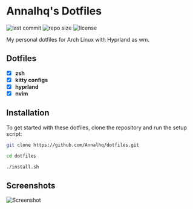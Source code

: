 # Annalhq's Dotfiles

![last commit](https://img.shields.io/github/last-commit/annalhq/dotfiles?style=for-the-badge&logo=starship&color=8bd5ca&logoColor=D9E0EE&labelColor=302D41)
![repo size](https://img.shields.io/github/repo-size/annalhq/dotfiles?color=%23DDB6F2&label=SIZE&logo=codesandbox&style=for-the-badge&logoColor=D9E0EE&labelColor=3D426B)
![license](https://img.shields.io/github/license/annalhq/dotfiles?style=for-the-badge&logo=starship&color=ee999f&logoColor=D9E0EE&labelColor=302D41)

My personal dotfiles for Arch Linux with Hyprland as wm.

## Dotfiles
- [x] **zsh** 
- [x] **kitty configs**  
- [x] **hyprland**
- [x] **nvim**

## Installation

To get started with these dotfiles, clone the repository and run the setup script:

```sh
git clone https://github.com/Annalhq/dotfiles.git

cd dotfiles

./install.sh
```

## Screenshots

![Screenshot](https://github.com/user-attachments/assets/462cc1a5-d794-41be-91fc-412116b2d632)
